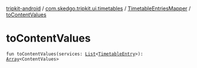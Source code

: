 [tripkit-android](../../index.md) / [com.skedgo.tripkit.ui.timetables](../index.md) / [TimetableEntriesMapper](index.md) / [toContentValues](./to-content-values.md)

# toContentValues

`fun toContentValues(services: `[`List`](https://kotlinlang.org/api/latest/jvm/stdlib/kotlin.collections/-list/index.html)`<`[`TimetableEntry`](../../com.skedgo.tripkit.ui.model/-timetable-entry/index.md)`>): `[`Array`](https://kotlinlang.org/api/latest/jvm/stdlib/kotlin/-array/index.html)`<ContentValues>`